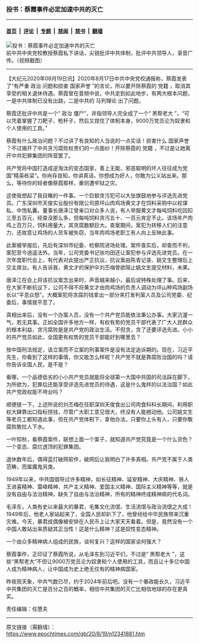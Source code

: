 ### 投书：蔡霞事件必定加速中共的灭亡

---

#### [首页](../../../..?n12341881) &nbsp;|&nbsp; [评论](../../../../../epoch-comment?n12341881) &nbsp;|&nbsp; [专题](../../../../../epoch-special?n12341881) &nbsp;|&nbsp; [禁闻](../../../../../epoch-news?n12341881) &nbsp;|&nbsp; [禁书](../../../../../books?n12341881) &nbsp;|&nbsp; [翻墙](https://github.com/gfw-breaker/nogfw/blob/master/README.md?n12341881)


<div><img alt="投书：蔡霞事件必定加速中共的灭亡" class="attachment-djy_600_400 size-djy_600_400 wp-post-image" src="https://i.epochtimes.com/assets/uploads/2020/08/ss-1-600x400.jpg"/>
<div class="caption">
 前中共中央党校教授蔡霞私下讲话，尖锐批评中共体制，批评中共领导人，录音广传。（视频截图）
</div></div><hr/><div class="post_content" id="artbody" itemprop="articleBody">
 <!-- article content begin -->
 <p>
  【大纪元2020年08月19日讯】2020年8月17日中共中央党校通报称，蔡霞发表了“有严重
  <ok href="https://www.epochtimes.com/gb/tag/%E6%94%BF%E6%B2%BB.html">
   政治
  </ok>
  问题和损害
  <ok href="https://www.epochtimes.com/gb/tag/%E5%9B%BD%E5%AE%B6%E5%A3%B0%E8%AA%89.html">
   国家声誉
  </ok>
  ”的言论，所以要开除蔡霞的
  <ok href="https://www.epochtimes.com/gb/tag/%E5%85%9A%E7%B1%8D.html">
   党籍
  </ok>
  ，取消其享受的相关退休待遇。蔡霞曾在音频中说，中共走到如此地步，有两大根本问题，一是中共体制已没有出路，二是中共的
  <ok href="https://www.epochtimes.com/gb/tag/%E9%A9%AC%E5%88%97%E7%90%86%E8%AE%BA.html">
   马列理论
  </ok>
  出了问题。
 </p>
 <p>
  蔡霞还批评中共是一个“
  <ok href="https://www.epochtimes.com/gb/tag/%E6%94%BF%E6%B2%BB.html">
   政治
  </ok>
  僵尸”，并指领导人完全成了一个“
  <ok href="https://www.epochtimes.com/gb/tag/%E9%BB%91%E5%B8%AE%E8%80%81%E5%A4%A7.html">
   黑帮老大
  </ok>
  ”，“可以凭着掌握了刀靶子、枪杆子，然后又捏住了体制本身，9000万党员沦为奴隶和个人使用的工具。”
 </p>
 <p>
  蔡霞有什么政治问题？不过讲了有良知的人当说的一点实话！损害什么
  <ok href="https://www.epochtimes.com/gb/tag/%E5%9B%BD%E5%AE%B6%E5%A3%B0%E8%AA%89.html">
   国家声誉
  </ok>
  ？不过揭开了中共贪污腐败权贵们的一点面纱！开除蔡霞的
  <ok href="https://www.epochtimes.com/gb/tag/%E5%85%9A%E7%B1%8D.html">
   党籍
  </ok>
  ，不过是让她离开中共犯罪集团的阵营罢了。
 </p>
 <p>
  共产党将中国打造成逆淘汰的变态国家，善上无能、邪恶聪明的坏人往往成为党国“精英栋梁”。你尚存良知，你讲真话，你想成为好人，你敢为公义站出来。那么，等待你的轻者像蔡霞那样，重则遭牢狱之灾。
 </p>
 <p>
  这使我想起了我目睹的一件事。一个巨额贪污犯可以大张旗鼓地参与评选先进党员。广东深圳市天俊实业股份有限公司原坪山肉鸡场黄文才在饲料采购中以权谋私、中饱私囊。董事长唐泽江曾亲口对众多人说，有人举服黄文才每吨饲料吃回扣三至五百元，经查没那么多，但每吨饲料贪污五十、一百元肯定不止。该场年产肉鸡上百万只，饲料用量大，其贪腐数额巨大。查案期间，案犯为转移人们的注意力，还故意让鸡场的人货车被失窃，当年肉鸡场老职工有人向上反映此事。
 </p>
 <p>
  此案被举报后，先后有深圳市纪委、检察院进场处理。案件查实后，却查而不判，案犯至今逍遥法外。当年，公司党委书记张均田还让案犯参与评选先进党员。在一次年度职代会上，有代表对此提出严正抗议，抗议案由陈青记录、姚文生整理后上交主席台。有人告诉我，黄文才的保护伞刘丕梅曾欲阻止姚文生提交材料，未果。
 </p>
 <p>
  唐泽江在会上将该抗议案念出来时，声音越来越小，最后说特殊处理了事。后来，在大家不断抗议下，公司不得不将黄文才由肉鸡场的负责人调动为坪山种鸡场副场长以“平息众怒”。大概案犯将贪腐的钱拿出一部分来打发判案人员及公司党委、纪委后，事情就平息了。
 </p>
 <p>
  真相出来后，没有一个办案人员，没有一个共产党员能依法秉公办事。大家沆瀣一气，若无其事。正如全国许多地方一样，有权有势的党员干部代表了广大人民群众的根本利益，贪污腐败是是共产党的政治生活。不但贪，贪了还要评选先进。小小的共产党员如此，全国更有权势的党员干部能好到哪里去？
 </p>
 <p>
  按中国刑法规定，该立案而不立案的刑事案件是没有法定追诉期的。现在，习近平先生，你看到了这样的事情，你又能怎么样呢？共产党不就是靠腐败治国的吗？请你告诉全国人民，是不是？
 </p>
 <p>
  看哪，一个品德低劣的小小共产党员就能将全球第一大国中共国的司法踩在脚下，为所欲为，犯罪后还能享受评选先进党员的待遇，这是什么鬼样的以法治国？如此共产党政权能不垮台吗？
 </p>
 <p>
  顺便提一下，上述所说的刘丕梅在任职深圳天俊食出公司肉食科科长期间，利用职权大肆靠出口指标捞钱，尽管广大职工意见很大，终没有人能撼动他。公司姚文生等老员工都知道此事，但在共产党体制下，拿他办法，只要你上头有人，只要你敢腐败敢拉人下水。
 </p>
 <p>
  一叶知秋，看蔡霞案件，联想上面一个案子，就知道共产党究竟是一个什么货色？一个变态、腐烂透顶的犯罪集团。
 </p>
 <p>
  退休数年后，偶得蓝灯破网软件，破网后让我明白了许多真相。共产党不属于人类范畴，而属魔鬼另类。
 </p>
 <p>
  1949年以来，中共国倡导过许多精神，如长征精神、延安精神、大庆精神、铁人王进喜精神、雷峰精神、共产主义精神、爱国主义精神、国际主义精神等等，就是没有自由与法治精神。缺失了自由与法治精神，所有的精神终成精神病的代名词。
 </p>
 <p>
  毛泽东，人类有史以来最大的暴君，毛集文化流氓、生活流氓与政治流氓之大成！1949年后，他老人家站起来了，全国人民却趴下了，他曾经给中华民族带来沉重灾难。今天，暴君成偶像被安排在人民币上让大家天天看着。但是，竟然没有一个中国人敢站出来质疑其正当性！这是什么精神？这是奴性变态精神。
 </p>
 <p>
  一个由众多精神病人组成的民族，谈何复兴？这样的国家谈何强大？
 </p>
 <p>
  蔡霞事件，正印证了蔡霞所说，从毛泽东到习近平们，不过是“
  <ok href="https://www.epochtimes.com/gb/tag/%E9%BB%91%E5%B8%AE%E8%80%81%E5%A4%A7.html">
   黑帮老大
  </ok>
  ”，这些“黑帮老大”不但让9000万党员沦为奴隶和个人使用的工具，而且让十多亿中国人成为精神病人，让中国成为史上绝无仅有的精神病国家。
 </p>
 <p>
  昨夜观天象，中共气数已尽，约于2024年前后吧。没有一个暴政能长久，习近平中共集团的灭亡是百分之百的概率，相信中共集团的灭亡比相信地球的存在更真实。
 </p>
 <p>
  责任编辑：任慧夫
 </p>
 <!-- article content end -->
 <div id="below_article_ad">
 </div>
</div>


---

原文链接（需翻墙）：https://www.epochtimes.com/gb/20/8/19/n12341881.htm